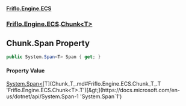 #### [Friflo.Engine.ECS](index.md 'index')
### [Friflo.Engine.ECS](Friflo.Engine.ECS.md 'Friflo.Engine.ECS').[Chunk&lt;T&gt;](Chunk_T_.md 'Friflo.Engine.ECS.Chunk<T>')

## Chunk<T>.Span Property

```csharp
public System.Span<T> Span { get; }
```

#### Property Value
[System.Span&lt;](https://docs.microsoft.com/en-us/dotnet/api/System.Span-1 'System.Span`1')[T](Chunk_T_.md#Friflo.Engine.ECS.Chunk_T_.T 'Friflo.Engine.ECS.Chunk<T>.T')[&gt;](https://docs.microsoft.com/en-us/dotnet/api/System.Span-1 'System.Span`1')